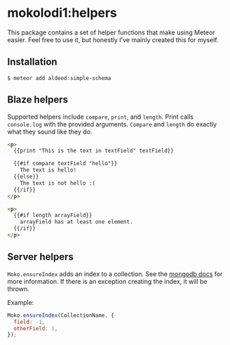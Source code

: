 # mokolodi1:helpers

This package contains a set of helper functions that make using Meteor easier. Feel free to use it, but honestly I've mainly created this for myself.

## Installation

```
$ meteor add aldeed:simple-schema
```

## Blaze helpers

Supported helpers include `compare`, `print`, and `length`. Print calls `console.log` with the provided arguments. `Compare` and `length` do exactly what they sound like they do.

```html
<p>
  {{print "This is the text in textField" textField}}

  {{#if compare textField "hello"}}
    The text is hello!
  {{else}}
    The text is not hello :(
  {{/if}}
</p>

<p>
  {{#if length arrayField}}
    arrayField has at least one element.
  {{/if}}
</p>
```

## Server helpers

`Moko.ensureIndex` adds an index to a collection. See the [mongodb docs](https://docs.mongodb.org/manual/reference/method/db.collection.ensureIndex/) for more information. If there is an exception creating the index, it will be thrown.

Example:
```js
Moko.ensureIndex(CollectionName, {
  field: -1,
  otherField: 1,
});
```
